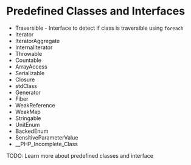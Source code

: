 
# Predefined Classes and Interfaces  

- Traversible - Interface to detect if class is traversible using `foreach`
- Iterator
- IteratorAggregate
- InternalIterator
- Throwable
- Countable
- ArrayAccess
- Serializable
- Closure
- stdClass
- Generator
- Fiber
- WeakReference
- WeakMap
- Stringable
- UnitEnum
- BackedEnum
- SensitiveParameterValue
- __PHP_Incomplete_Class

TODO: Learn more about predefined classes and interface

